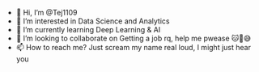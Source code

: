 - 👋 Hi, I’m @Tej1109
- 👀 I’m interested in Data Science and Analytics
- 🌱 I’m currently learning Deep Learning & AI
- 💞️ I’m looking to collaborate on Getting a job rq, help me pwease 🐱🙏😅
- 📫 How to reach me? Just scream my name real loud, I might just hear you

<!---
Tej1109/Tej1109 is a ✨ special ✨ repository because its `README.md` (this file) appears on your GitHub profile.
You can click the Preview link to take a look at your changes.
--->
